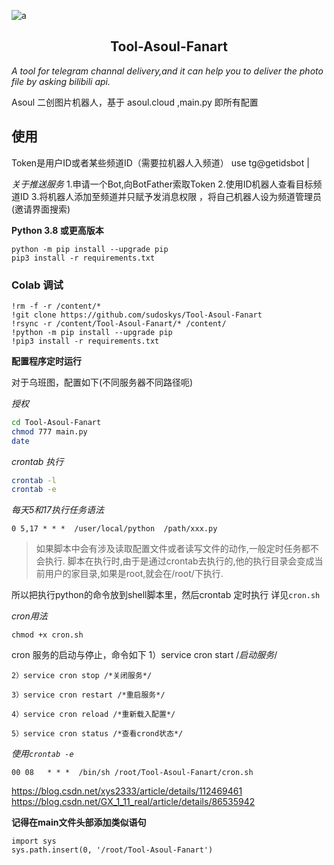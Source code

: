 ![a](https://s1.328888.xyz/2022/04/13/fPSGZ.jpg)


<h2 align="center">Tool-Asoul-Fanart</h2>


*A tool for telegram channal delivery,and it can help you to deliver the photo file by asking bilibili api.*


Asoul 二创图片机器人，基于 asoul.cloud ,main.py 即所有配置

## 使用

Token是用户ID或者某些频道ID（需要拉机器人入频道） use tg@getidsbot |

*关于推送服务*
1.申请一个Bot,向BotFather索取Token
2.使用ID机器人查看目标频道ID
3.将机器人添加至频道并只赋予发消息权限 ，将自己机器人设为频道管理员(邀请界面搜索)


**Python 3.8 或更高版本** 
```shell
python -m pip install --upgrade pip
pip3 install -r requirements.txt
```

### Colab 调试

```
!rm -f -r /content/*
!git clone https://github.com/sudoskys/Tool-Asoul-Fanart
!rsync -r /content/Tool-Asoul-Fanart/* /content/
!python -m pip install --upgrade pip
!pip3 install -r requirements.txt
```








**配置程序定时运行**

对于乌班图，配置如下(不同服务器不同路径呃)

*授权*

```bash
cd Tool-Asoul-Fanart
chmod 777 main.py
date
```

*crontab 执行*

```bash
crontab -l
crontab -e

```

*每天5和17执行任务语法*

```0 5,17 * * *  /user/local/python  /path/xxx.py```

>如果脚本中会有涉及读取配置文件或者读写文件的动作,一般定时任务都不会执行. 
>脚本在执行时,由于是通过crontab去执行的,他的执行目录会变成当前用户的家目录,如果是root,就会在/root/下执行.

所以把执行python的命令放到shell脚本里，然后crontab 定时执行
详见`cron.sh`

*cron用法*

```
chmod +x cron.sh
```

cron 服务的启动与停止，命令如下
    1）service cron start  /*启动服务*/

    2）service cron stop /*关闭服务*/

    3）service cron restart /*重启服务*/

    4）service cron reload /*重新载入配置*/

    5）service cron status /*查看crond状态*/ 


*使用`crontab -e`*

```
00 08   * * *  /bin/sh /root/Tool-Asoul-Fanart/cron.sh
```
https://blog.csdn.net/xys2333/article/details/112469461
https://blog.csdn.net/GX_1_11_real/article/details/86535942

**记得在main文件头部添加类似语句**

```
import sys
sys.path.insert(0, '/root/Tool-Asoul-Fanart')
```
